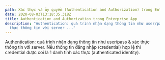 ```yaml
---
path: Xác thực và ủy quyền (Authentication and Authorization) trong Enterprise App
date: 2020-08-03T13:18:35.318Z
title: Authentication and Authorization trong Enterprise App
description: "Authentication: quá trình nhận dạng thông tin như user/pass & xác
  thực thông tin với server ..."
---
```

Authentication: quá trình nhận dạng thông tin như user/pass & xác thực thông tin với server. Nếu thông tin đăng nhập (credential) hợp lệ thì credential được coi là 1 danh tính xác thực (authenticated identity).